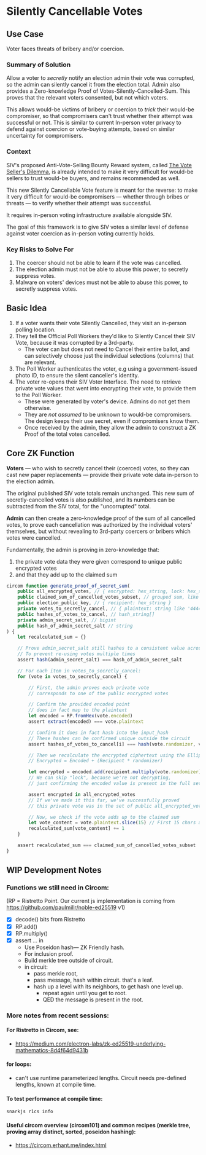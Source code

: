 # Silently Cancellable Votes

## Use Case

Voter faces threats of bribery and/or coercion.

### Summary of Solution

Allow a voter to _secretly_ notify an election admin their vote was corrupted, so the admin can silently cancel it from the election total. Admin also provides a Zero-knowledge Proof of Votes-Silently-Cancelled-Sum. This proves that the relevant voters consented, but not which voters.

This allows would-be victims of bribery or coercion to _trick_ their would-be compromiser, so that compromisers can't trust whether their attempt was successful or not. This is similar to current In-person voter privacy to defend against coercion or vote-buying attempts, based on similar uncertainty for compromisers.

### Context

SIV's proposed Anti-Vote-Selling Bounty Reward system, called [The Vote Seller's Dilemma](https://docs.siv.org/research-in-progress/vote-sellers-dilemma), is already intended to make it very difficult for would-be sellers to trust would-be buyers, and remains recommended as well.

This new Silently Cancellable Vote feature is meant for the reverse: to make it very difficult for would-be compromisers — whether through bribes or threats — to verify whether their attempt was successful.

It requires in-person voting infrastructure available alongside SIV.

The goal of this framework is to give SIV votes a similar level of defense against voter coercion as in-person voting currently holds.

### Key Risks to Solve For

1. The coercer should not be able to learn if the vote was cancelled.
2. The election admin must not be able to abuse this power, to secretly suppress votes.
3. Malware on voters' devices must not be able to abuse this power, to secretly suppress votes.

## Basic Idea

1. If a voter wants their vote Silently Cancelled, they visit an in-person polling location.
2. They tell the Official Poll Workers they'd like to Silently Cancel their SIV Vote, because it was corrupted by a 3rd-party.
   - The voter can but does not need to Cancel their entire ballot, and can selectively choose just the individual selections (columns) that are relevant.
3. The Poll Worker authenticates the voter, e.g using a government-issued photo ID, to ensure the silent canceller's identity.
4. The voter re-opens their SIV Voter Interface. The need to retrieve private vote values that went into encrypting their vote, to provide them to the Poll Worker.
   - These were generated by voter's device. Admins do not get them otherwise.
   - They are _not assumed_ to be unknown to would-be compromisers. The design keeps their use secret, even if compromisers know them.
   - Once received by the admin, they allow the admin to construct a ZK Proof of the total votes cancelled.

## Core ZK Function

**Voters** — who wish to secretly cancel their (coerced) votes, so they can cast new paper replacements — provide their private vote data in-person to the election admin.

The original published SIV vote totals remain unchanged. This new sum of secretly-cancelled votes is also published, and its numbers can be subtracted from the SIV total, for the "uncorrupted" total.

**Admin** can then create a zero-knowledge proof of the sum of all cancelled votes, to prove each cancellation was authorized by the individual voters' themselves, but without revealing to 3rd-party coercers or bribers which votes were cancelled.

Fundamentally, the admin is proving in zero-knowledge that:

1. the private vote data they were given correspond to unique public encrypted votes
2. and that they add up to the claimed sum

```ts
circom function generate_proof_of_secret_sum(
    public all_encrypted_votes, // { encrypted: hex_string, lock: hex_string }[]
    public claimed_sum_of_cancelled_votes_subset, // grouped sum, like [['washington', integer], ['arnold', integer]]
    public election_public_key, // { recipient: hex_string }
    private votes_to_secretly_cancel, // { plaintext: string like '4444-4444-4444:washington', encoded: hex_string, randomizer: bigint_string }[]
    public hashes_of_votes_to_cancel, // hash_string[]
    private admin_secret_salt, // bigint
    public hash_of_admin_secret_salt // string
) {
    let recalculated_sum = {}

    // Prove admin_secret_salt still hashes to a consistent value across batches
    // To prevent re-using votes multiple times
    assert hash(admin_secret_salt) === hash_of_admin_secret_salt

    // For each item in votes_to_secretly_cancel:
    for (vote in votes_to_secretly_cancel) {

        // First, the admin proves each private vote
        // corresponds to one of the public encrypted votes

        // Confirm the provided encoded point
        // does in fact map to the plaintext
        let encoded = RP.fromHex(vote.encoded)
        assert extract(encoded) === vote.plaintext

        // Confirm it does in fact hash into the input_hash
        // These hashes can be confirmed unique outside the circuit
        assert hashes_of_votes_to_cancel[i] === hash(vote.randomizer, vote.encoded, admin_secret_salt)

        // Then we recalculate the encrypted ciphertext using the Elliptic Curve ElGamal algorithm:
        // Encrypted = Encoded + (Recipient * randomizer)

        let encrypted = encoded.add(recipient.multiply(vote.randomizer))
        // We can skip "lock", because we're not decrypting,
        // just confirming the encoded value is present in the full set.

        assert encrypted in all_encrypted_votes
        // If we've made it this far, we've successfully proved
        // this private vote was in the set of public all_encrypted_votes

        // Now, we check if the vote adds up to the claimed sum
        let vote_content = vote.plaintext.slice(15) // First 15 chars are verification number
        recalculated_sum[vote_content] += 1
    }

    assert recalculated_sum === claimed_sum_of_cancelled_votes_subset
}
```

## WIP Development Notes

### Functions we still need in Circom:

(RP = Ristretto Point. Our current js implementation is coming from https://github.com/paulmillr/noble-ed25519 v1)

- [x] decode() bits from Ristretto
- [x] RP.add()
- [x] RP.multiply()
- [x] assert ... in
  - Use Poseidon hash— ZK Friendly hash.
  - For inclusion proof.
  - Build merkle tree outside of circuit.
  - in circuit:
    - pass merkle root,
    - pass message, hash within circuit. that's a leaf.
    - hash up a level with its neighbors, to get hash one level up.
      - repeat again until you get to root.
      - QED the message is present in the root.

### More notes from recent sessions:

#### For Ristretto in Circom, see:

- https://medium.com/electron-labs/zk-ed25519-underlying-mathematics-8d4f64d9431b

#### for loops:

- can't use runtime parameterized lengths. Circuit needs pre-defined lengths, known at compile time.

#### To test performance at compile time:

`snarkjs r1cs info`

#### Useful circom overview (circom101) and common recipes (merkle tree, proving array distinct, sorted, poseidon hashing):

- https://circom.erhant.me/index.html
